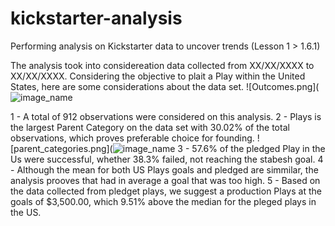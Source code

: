 # kickstarter-analysis
Performing analysis on Kickstarter data to uncover trends (Lesson 1 > 1.6.1)

The analysis took into considereation data collected from XX/XX/XXXX to XX/XX/XXXX. 
Considering the objective to plait a Play within the United States, here are some considerations about the data set.
![Outcomes.png](![image_name](path/to/Outcomes.png)

1 - A total of 912 observations were considered on this analysis.
2 - Plays is the largest Parent Category on the data set with 30.02% of the total observations, which proves preferable choice for founding.
![parent_categories.png](![image_name](path/to/parent_categories.png)
3 - 57.6% of the pledged Play in the Us were successful, whether 38.3% failed, not reaching the stabesh goal.
4 - Although the mean for both US Plays goals and pledged are simmilar, the analysis prooves that had in average a goal that was too high.
5 - Based on the data collected from pledget plays, we suggest a production Plays at the goals of $3,500.00, which 9.51% above the median for the pleged plays in the US.
